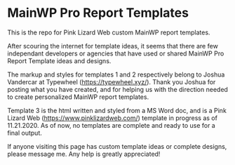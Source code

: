 # MainWP Pro Report Templates
This is the repo for Pink Lizard Web custom MainWP report templates. 

After scouring the internet for template ideas, it seems that there are few independant developers or agencies that have used or shared MainWP Pro Report Template ideas and designs. 

The markup and styles for templates 1 and 2 respectively belong to Joshua Vandercar at Typewheel (https://typewheel.xyz/). Thank you Joshua for posting what you have created, and for helping us with the direction needed to create personalized MainWP report templates.

Template 3 is the html written and styled from a MS Word doc, and is a Pink Lizard Web (https://www.pinklizardweb.com/) template in progress as of 11.21.2020. As of now, no templates are complete and ready to use for a final output.

If anyone visiting this page has custom template ideas or complete designs, please message me. Any help is greatly appreciated!
